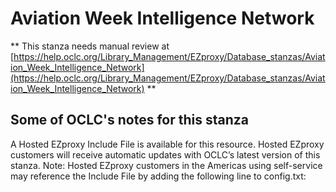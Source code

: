# Aviation Week Intelligence Network
** This stanza needs manual review at [https://help.oclc.org/Library_Management/EZproxy/Database_stanzas/Aviation_Week_Intelligence_Network](https://help.oclc.org/Library_Management/EZproxy/Database_stanzas/Aviation_Week_Intelligence_Network) **

## Some of OCLC's notes for this stanza

A Hosted EZproxy Include File is available for this resource. Hosted EZproxy customers will receive automatic updates with OCLC&rsquo;s latest version of this stanza. Note: Hosted EZproxy customers in the Americas using self-service may reference the Include File by adding the following line to config.txt:

&nbsp;

&nbsp;
